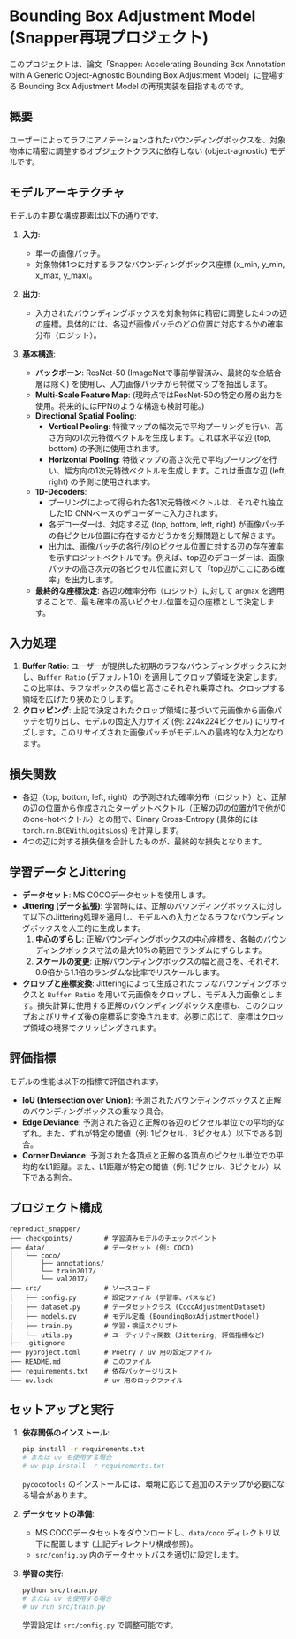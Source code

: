 # Bounding Box Adjustment Model (Snapper再現プロジェクト)

このプロジェクトは、論文「Snapper: Accelerating Bounding Box Annotation with A Generic Object-Agnostic Bounding Box Adjustment Model」に登場する Bounding Box Adjustment Model の再現実装を目指すものです。

## 概要

ユーザーによってラフにアノテーションされたバウンディングボックスを、対象物体に精密に調整するオブジェクトクラスに依存しない (object-agnostic) モデルです。

## モデルアーキテクチャ

モデルの主要な構成要素は以下の通りです。

1.  **入力**:
    *   単一の画像パッチ。
    *   対象物体1つに対するラフなバウンディングボックス座標 (x_min, y_min, x_max, y_max)。

2.  **出力**:
    *   入力されたバウンディングボックスを対象物体に精密に調整した4つの辺の座標。具体的には、各辺が画像パッチのどの位置に対応するかの確率分布（ロジット）。

3.  **基本構造**:
    *   **バックボーン**: ResNet-50 (ImageNetで事前学習済み、最終的な全結合層は除く) を使用し、入力画像パッチから特徴マップを抽出します。
    *   **Multi-Scale Feature Map**: (現時点ではResNet-50の特定の層の出力を使用。将来的にはFPNのような構造も検討可能。)
    *   **Directional Spatial Pooling**:
        *   **Vertical Pooling**: 特徴マップの幅次元で平均プーリングを行い、高さ方向の1次元特徴ベクトルを生成します。これは水平な辺 (top, bottom) の予測に使用されます。
        *   **Horizontal Pooling**: 特徴マップの高さ次元で平均プーリングを行い、幅方向の1次元特徴ベクトルを生成します。これは垂直な辺 (left, right) の予測に使用されます。
    *   **1D-Decoders**:
        *   プーリングによって得られた各1次元特徴ベクトルは、それぞれ独立した1D CNNベースのデコーダーに入力されます。
        *   各デコーダーは、対応する辺 (top, bottom, left, right) が画像パッチの各ピクセル位置に存在するかどうかを分類問題として解きます。
        *   出力は、画像パッチの各行/列のピクセル位置に対する辺の存在確率を示すロジットベクトルです。例えば、top辺のデコーダーは、画像パッチの高さ次元の各ピクセル位置に対して「top辺がここにある確率」を出力します。
    *   **最終的な座標決定**: 各辺の確率分布（ロジット）に対して `argmax` を適用することで、最も確率の高いピクセル位置を辺の座標として決定します。

## 入力処理

1.  **Buffer Ratio**: ユーザーが提供した初期のラフなバウンディングボックスに対し、`Buffer Ratio` (デフォルト1.0) を適用してクロップ領域を決定します。この比率は、ラフなボックスの幅と高さにそれぞれ乗算され、クロップする領域を広げたり狭めたりします。
2.  **クロッピング**: 上記で決定されたクロップ領域に基づいて元画像から画像パッチを切り出し、モデルの固定入力サイズ (例: 224x224ピクセル) にリサイズします。このリサイズされた画像パッチがモデルへの最終的な入力となります。

## 損失関数

*   各辺（top, bottom, left, right）の予測された確率分布（ロジット）と、正解の辺の位置から作成されたターゲットベクトル（正解の辺の位置が1で他が0のone-hotベクトル）との間で、Binary Cross-Entropy (具体的には `torch.nn.BCEWithLogitsLoss`) を計算します。
*   4つの辺に対する損失値を合計したものが、最終的な損失となります。

## 学習データとJittering

*   **データセット**: MS COCOデータセットを使用します。
*   **Jittering (データ拡張)**: 学習時には、正解のバウンディングボックスに対して以下のJittering処理を適用し、モデルへの入力となるラフなバウンディングボックスを人工的に生成します。
    1.  **中心のずらし**: 正解バウンディングボックスの中心座標を、各軸のバウンディングボックス寸法の最大10%の範囲でランダムにずらします。
    2.  **スケールの変更**: 正解バウンディングボックスの幅と高さを、それぞれ0.9倍から1.1倍のランダムな比率でリスケールします。
*   **クロップと座標変換**: Jitteringによって生成されたラフなバウンディングボックスと `Buffer Ratio` を用いて元画像をクロップし、モデル入力画像とします。損失計算に使用する正解のバウンディングボックス座標も、このクロップおよびリサイズ後の座標系に変換されます。必要に応じて、座標はクロップ領域の境界でクリッピングされます。

## 評価指標

モデルの性能は以下の指標で評価されます。

*   **IoU (Intersection over Union)**: 予測されたバウンディングボックスと正解のバウンディングボックスの重なり具合。
*   **Edge Deviance**: 予測された各辺と正解の各辺のピクセル単位での平均的なずれ。また、ずれが特定の閾値（例: 1ピクセル、3ピクセル）以下である割合。
*   **Corner Deviance**: 予測された各頂点と正解の各頂点のピクセル単位での平均的なL1距離。また、L1距離が特定の閾値（例: 1ピクセル、3ピクセル）以下である割合。

## プロジェクト構成

```
reproduct_snapper/
├── checkpoints/        # 学習済みモデルのチェックポイント
├── data/               # データセット (例: COCO)
│   └── coco/
│       ├── annotations/
│       └── train2017/
│       └── val2017/
├── src/                # ソースコード
│   ├── config.py       # 設定ファイル (学習率、パスなど)
│   ├── dataset.py      # データセットクラス (CocoAdjustmentDataset)
│   ├── models.py       # モデル定義 (BoundingBoxAdjustmentModel)
│   ├── train.py        # 学習・検証スクリプト
│   └── utils.py        # ユーティリティ関数 (Jittering, 評価指標など)
├── .gitignore
├── pyproject.toml      # Poetry / uv 用の設定ファイル
├── README.md           # このファイル
├── requirements.txt    # 依存パッケージリスト
└── uv.lock             # uv 用のロックファイル
```

## セットアップと実行

1.  **依存関係のインストール**:
    ```bash
    pip install -r requirements.txt
    # または uv を使用する場合
    # uv pip install -r requirements.txt
    ```
    `pycocotools` のインストールには、環境に応じて追加のステップが必要になる場合があります。

2.  **データセットの準備**:
    *   MS COCOデータセットをダウンロードし、`data/coco` ディレクトリ以下に配置します (上記ディレクトリ構成参照)。
    *   `src/config.py` 内のデータセットパスを適切に設定します。

3.  **学習の実行**:
    ```bash
    python src/train.py
    # または uv を使用する場合
    # uv run src/train.py
    ```
    学習設定は `src/config.py` で調整可能です。
